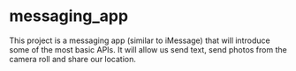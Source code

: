 # messaging_app
This project is a messaging app (similar to iMessage) that will introduce some of the most basic APIs. It will allow us send text, send photos from the camera roll and share our location.
